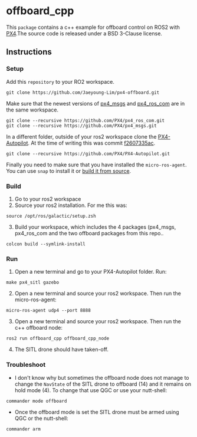 # offboard_cpp
This `package` contains a c++ example for offboard control on ROS2 with [PX4](https://px4.io/).The source code is released under a BSD 3-Clause license.


## Instructions

### Setup
Add this `repository` to your RO2 workspace.
 ```
git clone https://github.com/Jaeyoung-Lim/px4-offboard.git
```

Make sure that the newest versions of [px4_msgs](https://github.com/PX4/px4_msgs) and [px4_ros_com](https://github.com/PX4/px4_ros_com) are in the same workspace.

 ```
git clone --recursive https://github.com/PX4/px4_ros_com.git
git clone --recursive https://github.com/PX4/px4_msgs.git
```

In a different folder, outside of your ros2 workspace clone the  [PX4-Autopilot](https://github.com/PX4/PX4-Autopilot). At the time of writing this was commit [f2607335ac](https://github.com/PX4/PX4-Autopilot/commit/f2607335ac80dbd0fe151ba8fde122e91d776fc7).

 ```
git clone --recursive https://github.com/PX4/PX4-Autopilot.git

```

Finally you need to make sure that you have installed the `micro-ros-agent`. You can use `snap` to install it or [build it from source](https://github.com/micro-ROS/micro_ros_setup#building-micro-ros-agent).

### Build
1. Go to your ros2 workspace
2. Source your ros2 installation. For me this was:
```
source /opt/ros/galactic/setup.zsh 
```
3. Build your workspace, which includes the 4 packages (px4_msgs, px4_ros_com and the two offboard packages from this repo..
```
colcon build --symlink-install
```
### Run
1. Open a new terminal and go to your PX4-Autopilot folder. Run:
```
make px4_sitl gazebo
```

2. Open a new terminal and source your ros2 workspace. Then run the micro-ros-agent:
```
micro-ros-agent udp4 --port 8888
```

3. Open a new terminal and source your ros2 workspace. Then run the c++ offboard node:
```
ros2 run offboard_cpp offboard_cpp_node
```

4. The SITL drone should have taken-off.

### Troubleshoot
* I don't know why but sometimes the offboard node does not manage to change the `NavState` of the SITL drone to offboard (14) and it remains on hold mode (4). To change that use QGC or use your nutt-shell:
```
commander mode offboard
```
* Once the offboard mode is set the SITL drone must be armed using QGC or the nutt-shell:
```
commander arm
```

